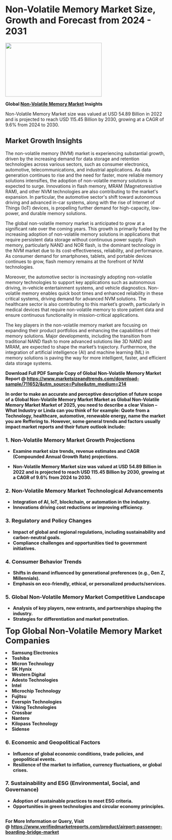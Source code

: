 <H1>Non-Volatile Memory Market Size, Growth and Forecast from 2024 - 2031</H1><img class="aligncenter size-medium wp-image-584254" src="https://thirdeyenews.in/wp-content/uploads/2024/09/Global-Market-Research-300x168.jpeg" alt="" width="300" height="168" /><p><strong>Global&nbsp;<a href="https://www.marketsizeandtrends.com/download-sample/711652/&amp;utm_source=Pulse&amp;utm_medium=214">Non-Volatile Memory Market</a> Insights</strong></p><p>Non-Volatile Memory Market size was valued at USD 54.89 Billion in 2022 and is projected to reach USD 115.45 Billion by 2030, growing at a CAGR of 9.6% from 2024 to 2030.</p><p><h2>Market Growth Insights</h2> <p>The non-volatile memory (NVM) market is experiencing substantial growth, driven by the increasing demand for data storage and retention technologies across various sectors, such as consumer electronics, automotive, telecommunications, and industrial applications. As data generation continues to rise and the need for faster, more reliable memory solutions intensifies, the adoption of non-volatile memory solutions is expected to surge. Innovations in flash memory, MRAM (Magnetoresistive RAM), and other NVM technologies are also contributing to the market's expansion. In particular, the automotive sector's shift toward autonomous driving and advanced in-car systems, along with the rise of Internet of Things (IoT) devices, is propelling further demand for high-capacity, low-power, and durable memory solutions.</p> <p><strong></strong></p> <p>The global non-volatile memory market is anticipated to grow at a significant rate over the coming years. This growth is primarily fueled by the increasing adoption of non-volatile memory solutions in applications that require persistent data storage without continuous power supply. Flash memory, particularly NAND and NOR flash, is the dominant technology in the NVM market due to its cost-effectiveness, reliability, and performance. As consumer demand for smartphones, tablets, and portable devices continues to grow, flash memory remains at the forefront of NVM technologies.</p> <p>Moreover, the automotive sector is increasingly adopting non-volatile memory technologies to support key applications such as autonomous driving, in-vehicle entertainment systems, and vehicle diagnostics. Non-volatile memory enables quick boot times and enhanced reliability in these critical systems, driving demand for advanced NVM solutions. The healthcare sector is also contributing to this market’s growth, particularly in medical devices that require non-volatile memory to store patient data and ensure continuous functionality in mission-critical applications.</p> <p>The key players in the non-volatile memory market are focusing on expanding their product portfolios and enhancing the capabilities of their memory solutions. Major developments, including the transition from traditional NAND flash to more advanced solutions like 3D NAND and MRAM, are expected to shape the market’s trajectory. Furthermore, the integration of artificial intelligence (AI) and machine learning (ML) in memory solutions is paving the way for more intelligent, faster, and efficient data storage systems.</p> <p><strong></p><p><span class=""><strong>Download Full PDF Sample Copy of Global Non-Volatile Memory Market Report</strong> @ <a href="https://www.marketsizeandtrends.com/download-sample/711652/&amp;utm_source=Pulse&amp;utm_medium=214" target="_blank">https://www.marketsizeandtrends.com/download-sample/711652/&amp;utm_source=Pulse&amp;utm_medium=214</a></span></p><p>In order to make an accurate and perceptive description of future scope of a Global&nbsp;Non-Volatile Memory Market Market as Global&nbsp;Non-Volatile Memory Market Market of 2025, you need to describe a clear Vision &ndash; What Industry or Linda can you think of for example: Quote from a Technology, healthcare, automotive, renewable energy, name the market you are Reffering to. However, some general trends and factors usually impact market reports and their future outlook include:</p><h3>1.&nbsp;<strong>Non-Volatile Memory Market Growth Projections</strong></h3><ul><li>Examine market size trends, revenue estimates and CAGR (Compounded Annual Growth Rate) projections.</li><li><p>Non-Volatile Memory Market size was valued at USD 54.89 Billion in 2022 and is projected to reach USD 115.45 Billion by 2030, growing at a CAGR of 9.6% from 2024 to 2030.</p></li></ul><h3>2.&nbsp;<strong>Non-Volatile Memory Market Technological Advancements</strong></h3><ul><li>Integration of AI, IoT, blockchain, or automation in the industry.</li><li>Innovations driving cost reductions or improving efficiency.</li></ul><h3>3.&nbsp;<strong>Regulatory and Policy Changes</strong></h3><ul><li>Impact of global and regional regulations, including sustainability and carbon-neutral goals.</li><li>Compliance challenges and opportunities tied to government initiatives.</li></ul><h3>4.&nbsp;<strong>Consumer Behavior Trends</strong></h3><ul><li>Shifts in demand influenced by generational preferences (e.g., Gen Z, Millennials).</li><li>Emphasis on eco-friendly, ethical, or personalized products/services.</li></ul><h3>5.&nbsp;<strong>Global Non-Volatile Memory Market Competitive Landscape</strong></h3><ul><li>Analysis of key players, new entrants, and partnerships shaping the industry.</li><li>Strategies for differentiation and market penetration.</li></ul><p data-pm-slice="1 1 []"><span style="color: inherit; font-family: inherit; font-size: 25px;">Top Global Non-Volatile Memory Market Companies</span></p><div class="" data-test-id=""><p><li>Samsung Electronics</li><li> Toshiba</li><li> Micron Technology</li><li> SK Hynix</li><li> Western Digital</li><li> Adesto Technologies</li><li> Intel</li><li> Microchip Technology</li><li> Fujitsu</li><li> Everspin Technologies</li><li> Viking Technologies</li><li> Crossbar</li><li> Nantero</li><li> Kilopass Technology</li><li> Sidense</li></p></div><h3>6.&nbsp;<strong>Economic and Geopolitical Factors</strong></h3><ul><li>Influence of global economic conditions, trade policies, and geopolitical events.</li><li>Resilience of the market to inflation, currency fluctuations, or global crises.</li></ul><h3>7.&nbsp;<strong>Sustainability and ESG (Environmental, Social, and Governance)</strong></h3><ul><li>Adoption of sustainable practices to meet ESG criteria.</li><li>Opportunities in green technologies and circular economy principles.</li></ul><h2><strong style="font-size: 14px;">For More Information or Query, Visit @&nbsp;</strong><a style="background-color: #ffffff; font-size: 14px;" href="https://www.marketsizeandtrends.com/report/non-volatile-memory-market/" target="_blank">https://www.verifiedmarketreports.com/product/airport-passenger-boarding-bridge-market</a></h2>
